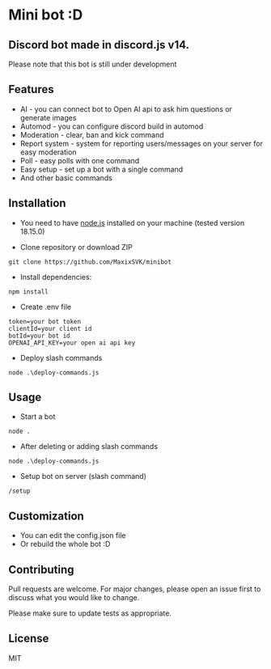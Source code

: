 # Mini bot :D

## Discord bot made in discord.js v14.
Please note that this bot is still under development

## Features

 - AI - you can connect bot to Open AI api to ask him questions or generate images
 - Automod - you can configure discord build in automod
 - Moderation - clear, ban and kick command
 - Report system - system for reporting users/messages on your server for easy moderation
 - Poll - easy polls with one command
 - Easy setup - set up a bot with a single command
 - And other basic commands

## Installation

 - You need to have [node.js](https://nodejs.org/) installed on your machine (tested version 18.15.0)

 - Clone repository or download ZIP
```
git clone https://github.com/MaxixSVK/minibot
``` 
- Install dependencies:

```
npm install
```

 - Create .env file
```
token=your bot token
clientId=your client id
botId=your bot id
OPENAI_API_KEY=your open ai api key
```
- Deploy slash commands
```
node .\deploy-commands.js
```

## Usage
 - Start a bot
```
node .
```
- After deleting or adding slash commands

```
node .\deploy-commands.js
```

- Setup bot on server (slash command)
```
/setup
```
## Customization
 - You can edit the config.json file
 - Or rebuild the whole bot :D

## Contributing

Pull requests are welcome. For major changes, please open an issue first
to discuss what you would like to change.

Please make sure to update tests as appropriate.

## License

MIT